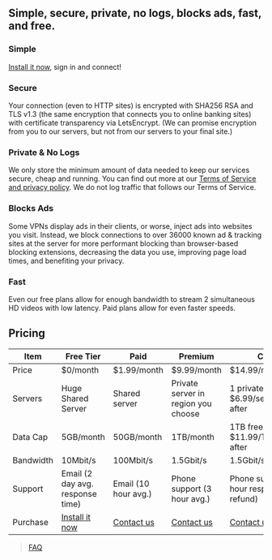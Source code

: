 ## Simple, secure, private, no logs, blocks ads, fast, and free.
### Simple
[Install it now](#pricing), sign in and connect!

### Secure
Your connection (even to HTTP sites)	is encrypted with SHA256 RSA and TLS v1.3 (the same encryption that connects you to online banking sites) with certificate transparency via LetsEncrypt. (We can promise encryption from you to our servers, but not from our servers to your final site.)

### Private & No Logs
We only store the minimum amount of data needed to keep our services secure, cheap and running. You can find out more at our [Terms of Service and privacy policy](tos). We do not log traffic that follows our Terms of Service.

### Blocks Ads
Some VPNs display ads in their clients, or worse, inject ads into websites you visit. Instead, we block connections to over 36000 known ad & tracking sites at the server for more performant blocking than browser-based blocking extensions, decreasing the data you use, improving page load times, and benefiting your privacy.

### Fast
Even our free plans allow for enough bandwidth to stream 2 simultaneous HD videos with low latency. Paid plans allow for even faster speeds.

## Pricing

|Item       |Free Tier                        |Paid                    |Premium                             |Custom                                      |
|-----------|---------------------------------|------------------------|------------------------------------|--------------------------------------------|
|Price      |$0/month                         |$1.99/month             |$9.99/month                         |$14.99/month                                |
|Servers    |Huge Shared Server               |Shared server           |Private server in region you choose |1 private free, $6.99/server/month after    |
|Data Cap   |5GB/month                        |50GB/month              |1TB/month                           |1TB free, $11.99/TB/month after             |
|Bandwidth  |10Mbit/s                         |100Mbit/s               |1.5Gbit/s                           |1.5Gbit/server/second                       |
|Support    |Email (2 day avg. response time) |Email (10 hour avg.)    |Phone support (3 hour avg.)         |Phone support (1.5 hour response or refund) |
|Purchase   |[Install it now](https://chrome.google.com/webstore/detail/slipstreamvpn-proxy-unblo/gfhkjbaojklnhgbnkkicgojopompeaog) |[Contact us](contact-us)|[Contact us](contact-us)            |[Contact us](contact-us)                    |


> [FAQ](faq)
